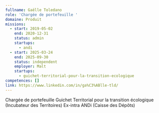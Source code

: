 ```yaml
---
fullname: Gaëlle Toledano
role: 'Chargée de portefeuille '
domaine: Produit
missions:
  - start: 2019-05-02
    end: 2020-12-31
    status: admin
    startups:
      - andi
  - start: 2025-03-24
    end: 2025-09-30
    status: independent
    employer: Malt
    startups:
      - guichet-territorial-pour-la-transition-ecologique
competences: []
link: https://www.linkedin.com/in/ga%C3%ABlle-tld/
---
```

Chargée de portefeuille Guichet Territorial pour la transition écologique (Incubateur des Territoires)
Ex-intra ANDi (Caisse des Dépôts)